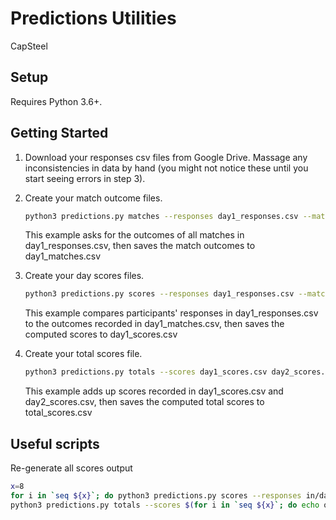 Predictions Utilities
=====================

CapSteel

Setup
-----

Requires Python 3.6+.

Getting Started
---------------

1)  Download your responses csv files from Google Drive. Massage any inconsistencies in data by hand (you might
    not notice these until you start seeing errors in step 3).

2)  Create your match outcome files.

    ```bash
    python3 predictions.py matches --responses day1_responses.csv --matches day1_matches.csv
    ```

    This example asks for the outcomes of all matches in day1_responses.csv, then saves the
    match outcomes to day1_matches.csv

3)  Create your day scores files.

    ```bash
    python3 predictions.py scores --responses day1_responses.csv --matches day1_matches.csv --scores day1_scores.csv
    ```

    This example compares participants' responses in day1_responses.csv to the outcomes recorded in day1_matches.csv, then saves the computed scores to day1_scores.csv

4)  Create your total scores file.

    ```bash
    python3 predictions.py totals --scores day1_scores.csv day2_scores.csv --total total_scores.csv
    ```

    This example adds up scores recorded in day1_scores.csv and day2_scores.csv, then saves the computed total scores to total_scores.csv

Useful scripts
--------------

Re-generate all scores output

```bash
x=8
for i in `seq ${x}`; do python3 predictions.py scores --responses in/day${i}_responses.csv --matches in/day${i}_matches.csv --scores out/day${i}_scores.csv > out/day${i}_scores.txt; done
python3 predictions.py totals --scores $(for i in `seq ${x}`; do echo out/day${i}_scores.csv; done) --total out/day${x}_totals.csv > out/day${x}_totals.txt
```